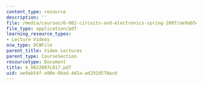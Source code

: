 ```yaml
---
content_type: resource
description: ''
file: /media/courses/6-002-circuits-and-electronics-spring-2007/ae9ab54fa90e0bad4d1aad2910570acd_6_0022007L017.pdf
file_type: application/pdf
learning_resource_types:
- Lecture Videos
ocw_type: OCWFile
parent_title: Video Lectures
parent_type: CourseSection
resourcetype: Document
title: 6_0022007L017.pdf
uid: ae9ab54f-a90e-0bad-4d1a-ad2910570acd
---
```

